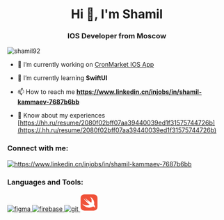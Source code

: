 <h1 align="center">Hi 👋, I'm Shamil</h1>
<h3 align="center">IOS Developer from Moscow</h3>

<p align="left"> <img src="https://komarev.com/ghpvc/?username=shamil92&label=Profile%20views&color=0e75b6&style=flat" alt="shamil92" /> </p>

- 🔭 I’m currently working on [CronMarket IOS App](https://cronmarket.ru/)

- 🌱 I’m currently learning **SwiftUI**

- 📫 How to reach me **https://www.linkedin.cn/injobs/in/shamil-kammaev-7687b6bb**

- 📄 Know about my experiences [https://hh.ru/resume/2080f02bff07aa39440039ed1f31575744726b](https://.hh.ru/resume/2080f02bff07aa39440039ed1f31575744726b)

<h3 align="left">Connect with me:</h3>
<p align="left">
<a href="https://linkedin.com/in/https://www.linkedin.cn/injobs/in/shamil-kammaev-7687b6bb" target="blank"><img align="center" src="https://raw.githubusercontent.com/rahuldkjain/github-profile-readme-generator/master/src/images/icons/Social/linked-in-alt.svg" alt="https://www.linkedin.cn/injobs/in/shamil-kammaev-7687b6bb" height="30" width="40" /></a>
</p>

<h3 align="left">Languages and Tools:</h3>
<p align="left"> <a href="https://www.figma.com/" target="_blank" rel="noreferrer"> <img src="https://www.vectorlogo.zone/logos/figma/figma-icon.svg" alt="figma" width="40" height="40"/> </a> <a href="https://firebase.google.com/" target="_blank" rel="noreferrer"> <img src="https://www.vectorlogo.zone/logos/firebase/firebase-icon.svg" alt="firebase" width="40" height="40"/> </a> <a href="https://git-scm.com/" target="_blank" rel="noreferrer"> <img src="https://www.vectorlogo.zone/logos/git-scm/git-scm-icon.svg" alt="git" width="40" height="40"/> </a> <a href="https://developer.apple.com/swift/" target="_blank" rel="noreferrer"> <img src="https://raw.githubusercontent.com/devicons/devicon/master/icons/swift/swift-original.svg" alt="swift" width="40" height="40"/> </a> </p>
